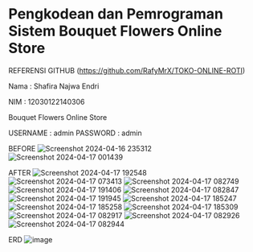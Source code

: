# Pengkodean dan Pemrograman Sistem Bouquet Flowers Online Store

REFERENSI GITHUB
(https://github.com/RafyMrX/TOKO-ONLINE-ROTI)

Nama : Shafira Najwa Endri

NIM : 12030122140306

Bouquet Flowers Online Store

USERNAME : admin   PASSWORD : admin


BEFORE
![Screenshot 2024-04-16 235312](https://github.com/ShafiraNajwaEndri/shafiranajwaendri.github.io/assets/167266526/79196117-365d-44ac-8cc4-a5c582b6a918)
![Screenshot 2024-04-17 001439](https://github.com/ShafiraNajwaEndri/shafiranajwaendri.github.io/assets/167266526/d2bb030d-480b-4de4-a765-638c77816101)

AFTER 
![Screenshot 2024-04-17 192548](https://github.com/ShafiraNajwaEndri/shafiranajwaendri.github.io/assets/167266526/e313dc2a-14e4-4657-8e2c-56a4f0093668)
![Screenshot 2024-04-17 073413](https://github.com/ShafiraNajwaEndri/shafiranajwaendri.github.io/assets/167266526/11aa8861-47c6-46ea-b471-9f4491e85bb8)
![Screenshot 2024-04-17 082749](https://github.com/ShafiraNajwaEndri/shafiranajwaendri.github.io/assets/167266526/87cfaf50-a01c-41ca-b56d-f536dc7775e5)
![Screenshot 2024-04-17 191406](https://github.com/ShafiraNajwaEndri/shafiranajwaendri.github.io/assets/167266526/3d677a51-e73f-47d8-9b85-ae54a98f69e4)
![Screenshot 2024-04-17 082847](https://github.com/ShafiraNajwaEndri/shafiranajwaendri.github.io/assets/167266526/cbde033b-b5da-4a1d-ad40-1300a08a9158)
![Screenshot 2024-04-17 191945](https://github.com/ShafiraNajwaEndri/shafiranajwaendri.github.io/assets/167266526/d205670e-4114-4c50-8c70-c780883a2f35)
![Screenshot 2024-04-17 185247](https://github.com/ShafiraNajwaEndri/shafiranajwaendri.github.io/assets/167266526/b56cd92f-8e59-4402-a40b-fb5b45865466)
![Screenshot 2024-04-17 185258](https://github.com/ShafiraNajwaEndri/shafiranajwaendri.github.io/assets/167266526/c81c61e1-a934-450e-80b6-82608c44b5ec)
![Screenshot 2024-04-17 185309](https://github.com/ShafiraNajwaEndri/shafiranajwaendri.github.io/assets/167266526/c3d71a5d-f37b-40cb-9b93-801e84aa302b)
![Screenshot 2024-04-17 082917](https://github.com/ShafiraNajwaEndri/shafiranajwaendri.github.io/assets/167266526/ff59009d-00b2-4bb2-a85b-baf252edc0e4)
![Screenshot 2024-04-17 082926](https://github.com/ShafiraNajwaEndri/shafiranajwaendri.github.io/assets/167266526/278bcc5e-5be0-406f-ace5-40971a4429ab)
![Screenshot 2024-04-17 082944](https://github.com/ShafiraNajwaEndri/shafiranajwaendri.github.io/assets/167266526/4d583401-15fb-4cf7-bf6f-368907bb6937)

ERD
![image](https://github.com/ShafiraNajwaEndri/shafiranajwaendri.github.io/assets/167266526/95f17407-17c1-49d3-9150-b97b62ee5663)



